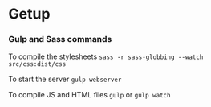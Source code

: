 # Getup


### Gulp and Sass commands

To compile the stylesheets
`sass -r sass-globbing --watch src/css:dist/css`

To start the server
`gulp webserver`

To compile JS and HTML files
`gulp` or `gulp watch`
